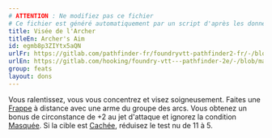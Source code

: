 ```yaml
---
# ATTENTION : Ne modifiez pas ce fichier
# Ce fichier est généré automatiquement par un script d'après les données du module Foundry VTT officiel et de sa traduction
title: Visée de l'Archer
titleEn: Archer's Aim
id: egmb8p3ZIYtx5aQN
urlFr: https://gitlab.com/pathfinder-fr/foundryvtt-pathfinder2-fr/-/blob/master/data/feats/egmb8p3ZIYtx5aQN.htm
urlEn: https://gitlab.com/hooking/foundry-vtt---pathfinder-2e/-/blob/master/packs/data/feats.db/archer-s-aim.json
group: feats
layout: dons
---
```

Vous ralentissez, vous vous concentrez et visez soigneusement. Faites une [Frappe](../actions/frapper.md) à distance avec une arme du groupe des arcs. Vous obtenez un bonus de circonstance de +2 au jet d'attaque et ignorez la condition [Masquée](../etats/masqué.md). Si la cible est [Cachée](../etats/caché.md), réduisez le test nu de 11 à 5.


